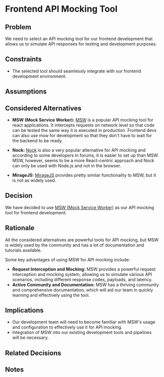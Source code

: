 # Frontend API Mocking Tool

## Problem

We need to select an API mocking tool for our frontend development that allows us to simulate API responses for testing and development purposes.

## Constraints

- The selected tool should seamlessly integrate with our frontend development environment.

## Assumptions

## Considered Alternatives

- **MSW (Mock Service Worker):**
  [MSW](https://mswjs.io/) is a popular API mocking tool for react applications. It intercepts requests on network level so that code can be tested the same way it is executed in production.
  Frontend devs can also use msw for development so that they don't have to wait for the backend to be ready.

- **Nock:**
  [Nock](https://github.com/nock/nock) is also a very popular alternative for API mocking and according to some developers in forums, it is easier to set up than MSW.
  MSW, however, seems to be a more React-centric approach and Nock can only be used with Node.js and not in the browser.

- **MirageJS:** [MirageJS](https://miragejs.com/) provides pretty similar functionality to MSW, but it is not as widely used.

## Decision

We have decided to use [MSW (Mock Service Worker)](https://mswjs.io/) as our API mocking tool for frontend development.

## Rationale

All the considered alternatives are powerful tools for API mocking, but MSW is widely used by the community and has a lot of documentation and tutorials available.

Some key advantages of using MSW for API mocking include:

- **Request Interception and Mocking:** MSW provides a powerful request interception and mocking system, allowing us to simulate various API scenarios, including different response codes, payloads, and latency.
- **Active Community and Documentation:** MSW has a thriving community and comprehensive documentation, which will aid our team in quickly learning and effectively using the tool.

## Implications

- Our development team will need to become familiar with MSW's usage and configuration to effectively use it for API mocking.
- Integration of MSW into our existing development tools and pipelines will be necessary.

## Related Decisions

## Notes
